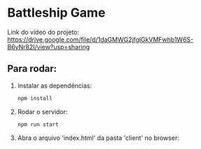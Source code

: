 # Battleship Game

Link do vídeo do projeto: https://drive.google.com/file/d/1daGMWG2jfglGkVMFwhb1W6S-B6yNr82I/view?usp=sharing

## Para rodar:

1. Instalar as dependências: 

    ```sh
    npm install
    ```

2. Rodar o servidor: 

    ```sh
    npm run start
    ```

3. Abra o arquivo 'index.html' da pasta 'client' no browser: